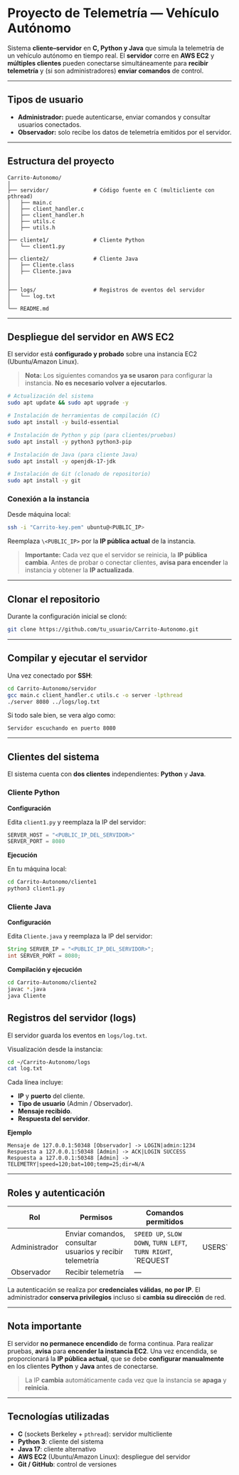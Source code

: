 # Proyecto de Telemetría — Vehículo Autónomo

Sistema **cliente–servidor** en **C, Python y Java** que simula la telemetría de un vehículo autónomo en tiempo real.
El **servidor** corre en **AWS EC2** y **múltiples clientes** pueden conectarse simultáneamente para **recibir telemetría** y (si son administradores) **enviar comandos** de control.

---

## Tipos de usuario

* **Administrador:** puede autenticarse, enviar comandos y consultar usuarios conectados.
* **Observador:** solo recibe los datos de telemetría emitidos por el servidor.

---

## Estructura del proyecto

```text
Carrito-Autonomo/
│
├── servidor/              # Código fuente en C (multicliente con pthread)
│   ├── main.c
│   ├── client_handler.c
│   ├── client_handler.h
│   ├── utils.c
│   ├── utils.h
│
├── cliente1/              # Cliente Python
│   └── client1.py
│
├── cliente2/              # Cliente Java
│   ├── Cliente.class
│   ├── Cliente.java
│   
│
├── logs/                  # Registros de eventos del servidor
│   └── log.txt
│
└── README.md
```

---

## Despliegue del servidor en AWS EC2

El servidor está **configurado y probado** sobre una instancia EC2 (Ubuntu/Amazon Linux).

> **Nota:** Los siguientes comandos **ya se usaron** para configurar la instancia. **No es necesario volver a ejecutarlos**.

```bash
# Actualización del sistema
sudo apt update && sudo apt upgrade -y

# Instalación de herramientas de compilación (C)
sudo apt install -y build-essential

# Instalación de Python y pip (para clientes/pruebas)
sudo apt install -y python3 python3-pip

# Instalación de Java (para cliente Java)
sudo apt install -y openjdk-17-jdk

# Instalación de Git (clonado de repositorio)
sudo apt install -y git
```

### Conexión a la instancia

Desde máquina local:

```bash
ssh -i "Carrito-key.pem" ubuntu@<PUBLIC_IP>
```

Reemplaza `\<PUBLIC_IP>` por la **IP pública actual** de la instancia.

> **Importante:** Cada vez que el servidor se reinicia, la **IP pública cambia**.
> Antes de probar o conectar clientes, **avisa para encender** la instancia y obtener la **IP actualizada**.

---

## Clonar el repositorio

Durante la configuración inicial se clonó:

```bash
git clone https://github.com/tu_usuario/Carrito-Autonomo.git
```

---

## Compilar y ejecutar el servidor

Una vez conectado por **SSH**:

```bash
cd Carrito-Autonomo/servidor
gcc main.c client_handler.c utils.c -o server -lpthread
./server 8080 ../logs/log.txt
```

Si todo sale bien, se vera algo como:

```
Servidor escuchando en puerto 8080
```

---

## Clientes del sistema

El sistema cuenta con **dos clientes** independientes: **Python** y **Java**.

### Cliente Python

**Configuración**

Edita `client1.py` y reemplaza la IP del servidor:

```python
SERVER_HOST = "<PUBLIC_IP_DEL_SERVIDOR>"
SERVER_PORT = 8080
```

**Ejecución**

En tu máquina local:

```bash
cd Carrito-Autonomo/cliente1
python3 client1.py
```



### Cliente Java

**Configuración**

Edita `Cliente.java` y reemplaza la IP del servidor:

```java
String SERVER_IP = "<PUBLIC_IP_DEL_SERVIDOR>";
int SERVER_PORT = 8080;
```

**Compilación y ejecución**

```bash
cd Carrito-Autonomo/cliente2
javac *.java
java Cliente
```


## Registros del servidor (logs)

El servidor guarda los eventos en `logs/log.txt`.

Visualización desde la instancia:

```bash
cd ~/Carrito-Autonomo/logs
cat log.txt
```

Cada línea incluye:

* **IP** y **puerto** del cliente.
* **Tipo de usuario** (Admin / Observador).
* **Mensaje recibido**.
* **Respuesta del servidor**.

**Ejemplo**

```
Mensaje de 127.0.0.1:50348 [Observador] -> LOGIN|admin:1234
Respuesta a 127.0.0.1:50348 [Admin] -> ACK|LOGIN SUCCESS
Respuesta a 127.0.0.1:50348 [Admin] -> TELEMETRY|speed=120;bat=100;temp=25;dir=N/A
```

---

## Roles y autenticación

| Rol           | Permisos                                                 | Comandos permitidos                                          |        |
| ------------- | -------------------------------------------------------- | ------------------------------------------------------------ | ------ |
| Administrador | Enviar comandos, consultar usuarios y recibir telemetría | `SPEED UP`, `SLOW DOWN`, `TURN LEFT`, `TURN RIGHT`, `REQUEST | USERS` |
| Observador    | Recibir telemetría                                       | —                                                            |        |

La autenticación se realiza por **credenciales válidas**, **no por IP**.
El administrador **conserva privilegios** incluso si **cambia su dirección** de red.

---

## Nota importante

El servidor **no permanece encendido** de forma continua.
Para realizar pruebas, **avisa** para **encender la instancia EC2**.
Una vez encendida, se proporcionará la **IP pública actual**, que se debe **configurar manualmente** en los clientes **Python** y **Java** antes de conectarse.

> La IP **cambia** automáticamente cada vez que la instancia se **apaga** y **reinicia**.

---

## Tecnologías utilizadas

* **C** (sockets Berkeley + `pthread`): servidor multicliente
* **Python 3**: cliente del sistema
* **Java 17**: cliente alternativo
* **AWS EC2** (Ubuntu/Amazon Linux): despliegue del servidor
* **Git / GitHub**: control de versiones
